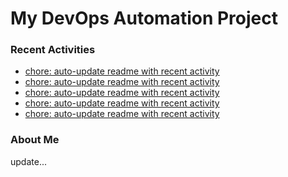 # My DevOps Automation Project

### Recent Activities
<!-- activity:START -->
- [chore: auto-update readme with recent activity](https://github.com/kaigiii/mybowling-app/commit/4faf6e741b061f18e8378bcfd23f6a16660dabba)
- [chore: auto-update readme with recent activity](https://github.com/kaigiii/mybowling-app/commit/839dbdeb0a4d7476a33d4b2b2cb852ede9ba0c9e)
- [chore: auto-update readme with recent activity](https://github.com/kaigiii/mybowling-app/commit/4b11e0bd39557149cde3ef03e88141e8ac4d5814)
- [chore: auto-update readme with recent activity](https://github.com/kaigiii/mybowling-app/commit/f9386128fa2f31e2191c414cb8afe0d79c2c4794)
- [chore: auto-update readme with recent activity](https://github.com/kaigiii/mybowling-app/commit/66448d917009f8e70af8491774720f44ebb1be4b)
<!-- activity:END -->

### About Me
<!-- MYLINKS:START -->
<!-- MYLINKS:END -->

update...

